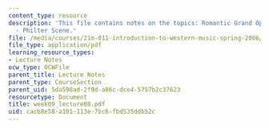 ```yaml
---
content_type: resource
description: 'This file contains notes on the topics: Romantic Grand Opera, Prelude
  - Philter Scene.'
file: /media/courses/21m-011-introduction-to-western-music-spring-2006/cacb8e58a101113e7bc6fbd535ddb52c_week09_lecture08.pdf
file_type: application/pdf
learning_resource_types:
- Lecture Notes
ocw_type: OCWFile
parent_title: Lecture Notes
parent_type: CourseSection
parent_uid: 5da598ad-2f9d-a06c-dce4-5757b2c37623
resourcetype: Document
title: week09_lecture08.pdf
uid: cacb8e58-a101-113e-7bc6-fbd535ddb52c
---
```

